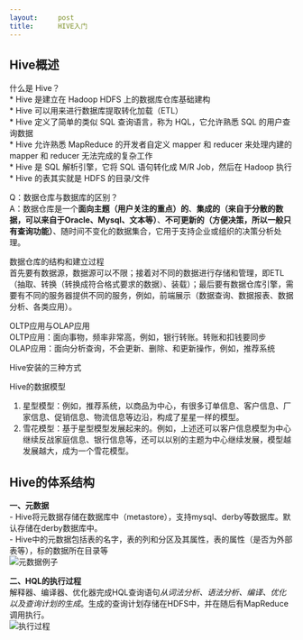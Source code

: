 ```yaml
---
layout:     post
title:      HIVE入门
---
```

<div id="article_content" class="article_content clearfix csdn-tracking-statistics" data-pid="blog" data-mod="popu_307" data-dsm="post">
								            <div id="content_views" class="markdown_views prism-atom-one-dark">
							<!-- flowchart 箭头图标 勿删 -->
							<svg xmlns="http://www.w3.org/2000/svg" style="display: none;"><path stroke-linecap="round" d="M5,0 0,2.5 5,5z" id="raphael-marker-block" style="-webkit-tap-highlight-color: rgba(0, 0, 0, 0);"></path></svg>
							<h2 id="hive概述">Hive概述</h2>

<p>什么是 Hive？ <br>
* Hive 是建立在 Hadoop HDFS 上的数据库仓库基础建构 <br>
* Hive 可以用来进行数据库提取转化加载（ETL） <br>
* Hive 定义了简单的类似 SQL 查询语言，称为 HQL，它允许熟悉 SQL 的用户查询数据 <br>
* Hive 允许熟悉 MapReduce 的开发者自定义 mapper 和 reducer 来处理内建的 mapper 和 reducer 无法完成的复杂工作 <br>
* Hive 是 SQL 解析引擎，它将 SQL 语句转化成 M/R Job，然后在 Hadoop 执行  <br>
* Hive 的表其实就是 HDFS 的目录/文件</p>

<p>Q：数据仓库与数据库的区别？ <br>
A：数据仓库是一个<strong>面向主题（用户关注的重点）的</strong>、<strong>集成的（来自于分散的数据，可以来自于Oracle、Mysql、文本等）</strong>、<strong>不可更新的（方便决策，所以一般只有查询功能）</strong>、随时间不变化的数据集合，它用于支持企业或组织的决策分析处理。</p>

<p>数据仓库的结构和建立过程 <br>
首先要有数据源，数据源可以不限；接着对不同的数据进行存储和管理，即ETL（抽取、转换（转换成符合格式要求的数据）、装载）；最后要有数据仓库引擎，需要有不同的服务器提供不同的服务，例如，前端展示（数据查询、数据报表、数据分析、各类应用）。</p>

<p>OLTP应用与OLAP应用 <br>
OLTP应用：面向事物，频率非常高，例如，银行转账。转账和扣钱要同步 <br>
OLAP应用：面向分析查询，不会更新、删除、和更新操作，例如，推荐系统</p>

<p>Hive安装的三种方式</p>

<p>Hive的数据模型</p>

<ol>
<li>星型模型：例如，推荐系统，以商品为中心，有很多订单信息、客户信息、厂家信息、促销信息、物流信息等边沿，构成了星星一样的模型。</li>
<li>雪花模型：基于星型模型发展起来的。例如，上述还可以客户信息模型为中心继续反战家庭信息、银行信息等，还可以以别的主题为中心继续发展，模型越发展越大，成为一个雪花模型。</li>
</ol>



<h2 id="hive的体系结构">Hive的体系结构</h2>

<p><strong>一、元数据</strong> <br>
- Hive将元数据存储在数据库中（metastore），支持mysql、derby等数据库。默认存储在derby数据库中。 <br>
- Hive中的元数据包括表的名字，表的列和分区及其属性，表的属性（是否为外部表等），标的数据所在目录等 <br>
<img src="https://img-blog.csdn.net/20160605110245108" alt="元数据例子" title=""></p>

<p><strong>二、HQL的执行过程</strong> <br>
解释器、编译器、优化器完成HQL查询语句<em>从词法分析、语法分析、编译、优化以及查询计划的生成</em>。生成的查询计划存储在HDFS中，并在随后有MapReduce调用执行。 <br>
<img src="https://img-blog.csdn.net/20160605111450159" alt="执行过程" title=""></p>            </div>
						<link href="https://csdnimg.cn/release/phoenix/mdeditor/markdown_views-9e5741c4b9.css" rel="stylesheet">
                </div>